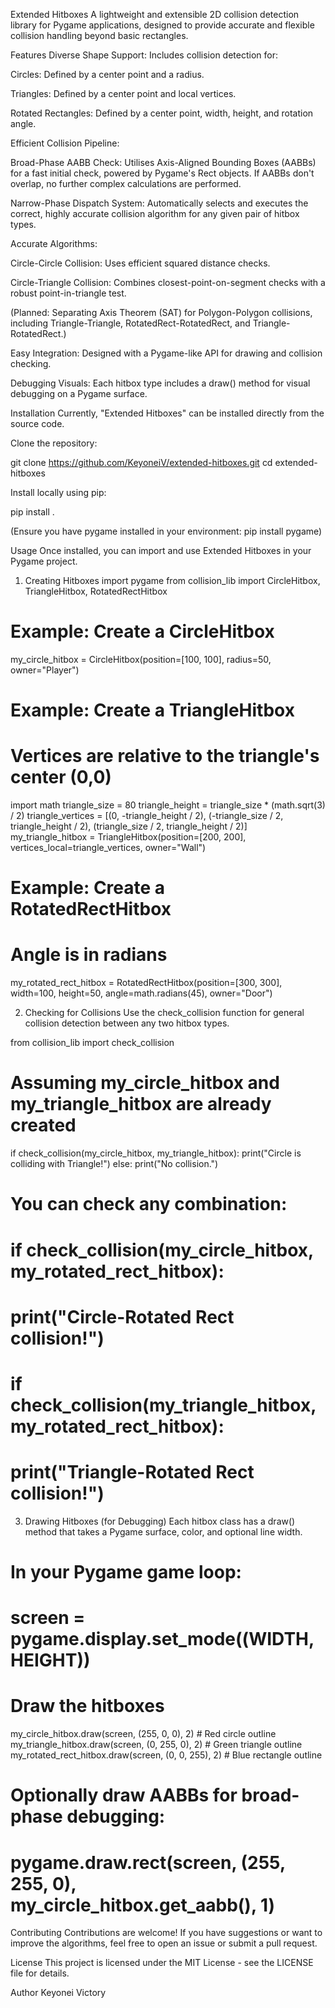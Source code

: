 Extended Hitboxes
A lightweight and extensible 2D collision detection library for Pygame applications, designed to provide accurate and flexible collision handling beyond basic rectangles.

Features
Diverse Shape Support: Includes collision detection for:

Circles: Defined by a center point and a radius.

Triangles: Defined by a center point and local vertices.

Rotated Rectangles: Defined by a center point, width, height, and rotation angle.

Efficient Collision Pipeline:

Broad-Phase AABB Check: Utilises Axis-Aligned Bounding Boxes (AABBs) for a fast initial check, powered by Pygame's Rect objects. If AABBs don't overlap, no further complex calculations are performed.

Narrow-Phase Dispatch System: Automatically selects and executes the correct, highly accurate collision algorithm for any given pair of hitbox types.

Accurate Algorithms:

Circle-Circle Collision: Uses efficient squared distance checks.

Circle-Triangle Collision: Combines closest-point-on-segment checks with a robust point-in-triangle test.

(Planned: Separating Axis Theorem (SAT) for Polygon-Polygon collisions, including Triangle-Triangle, RotatedRect-RotatedRect, and Triangle-RotatedRect.)

Easy Integration: Designed with a Pygame-like API for drawing and collision checking.

Debugging Visuals: Each hitbox type includes a draw() method for visual debugging on a Pygame surface.

Installation
Currently, "Extended Hitboxes" can be installed directly from the source code.

Clone the repository:

git clone https://github.com/KeyoneiV/extended-hitboxes.git
cd extended-hitboxes

Install locally using pip:

pip install .

(Ensure you have pygame installed in your environment: pip install pygame)

Usage
Once installed, you can import and use Extended Hitboxes in your Pygame project.

1. Creating Hitboxes
   import pygame
   from collision_lib import CircleHitbox, TriangleHitbox, RotatedRectHitbox

# Example: Create a CircleHitbox
my_circle_hitbox = CircleHitbox(position=[100, 100], radius=50, owner="Player")

# Example: Create a TriangleHitbox
# Vertices are relative to the triangle's center (0,0)
import math
triangle_size = 80
triangle_height = triangle_size * (math.sqrt(3) / 2)
triangle_vertices = [(0, -triangle_height / 2),
(-triangle_size / 2, triangle_height / 2),
(triangle_size / 2, triangle_height / 2)]
my_triangle_hitbox = TriangleHitbox(position=[200, 200], vertices_local=triangle_vertices, owner="Wall")

# Example: Create a RotatedRectHitbox
# Angle is in radians
my_rotated_rect_hitbox = RotatedRectHitbox(position=[300, 300], width=100, height=50, angle=math.radians(45), owner="Door")

2. Checking for Collisions
   Use the check_collision function for general collision detection between any two hitbox types.

from collision_lib import check_collision

# Assuming my_circle_hitbox and my_triangle_hitbox are already created
if check_collision(my_circle_hitbox, my_triangle_hitbox):
    print("Circle is colliding with Triangle!")
else:
    print("No collision.")

# You can check any combination:
# if check_collision(my_circle_hitbox, my_rotated_rect_hitbox):
#     print("Circle-Rotated Rect collision!")
# if check_collision(my_triangle_hitbox, my_rotated_rect_hitbox):
#     print("Triangle-Rotated Rect collision!")

3. Drawing Hitboxes (for Debugging)
   Each hitbox class has a draw() method that takes a Pygame surface, color, and optional line width.

# In your Pygame game loop:
# screen = pygame.display.set_mode((WIDTH, HEIGHT))

# Draw the hitboxes
my_circle_hitbox.draw(screen, (255, 0, 0), 2) # Red circle outline
my_triangle_hitbox.draw(screen, (0, 255, 0), 2) # Green triangle outline
my_rotated_rect_hitbox.draw(screen, (0, 0, 255), 2) # Blue rectangle outline

# Optionally draw AABBs for broad-phase debugging:
# pygame.draw.rect(screen, (255, 255, 0), my_circle_hitbox.get_aabb(), 1)

Contributing
Contributions are welcome! If you have suggestions or want to improve the algorithms, feel free to open an issue or submit a pull request.

License
This project is licensed under the MIT License - see the LICENSE file for details.

Author
Keyonei Victory